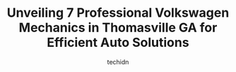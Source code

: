 ---
layout: ampstory
image: https://images.unsplash.com/photo-1604755940678-ffbf0c1fcc37?ixlib=rb-4.0.3&ixid=MnwxMjA3fDB8MHxwaG90by1wYWdlfHx8fGVufDB8fHx8&auto=format&fit=crop&w=640&h=853&q=80
author: techidn
featured: false
description: Experience the excellence of automotive service by visiting the 7 best Volkswagen Mechanic in Thomasville GA, USA. With their expertise, attention to detail, and commitment to customer satis
title: Unveiling 7 Professional Volkswagen Mechanics in Thomasville GA for Efficient Auto Solutions
cover:
   title: Unveiling 7 Professional Volkswagen Mechanics in Thomasville GA for Efficient Auto Solutions
   subtitle: Rickpate
   background: https://images.unsplash.com/photo-1604755940678-ffbf0c1fcc37?ixlib=rb-4.0.3&ixid=MnwxMjA3fDB8MHxwaG90by1wYWdlfHx8fGVufDB8fHx8&auto=format&fit=crop&w=640&h=853&q=80

pages: 
 - layout: thirds
   top: <h1>#1 Ponders Automotive, Inc.</h1>
   bottom: "<p>Andy and Sam and all the guys at Ponders are great. Professional and personable. I recommend them for all your automotive needs.</p>"
   background: https://www.knot35.com/toplist/wp-content/uploads/2023/06/best-volkswagen-mechanic-1-in-thomasville-ga-1685832100.jpeg
   backgroundblur: true
 - layout: thirds
   top: <h1>#2 Auto Air of Thomasville</h1>
   bottom: "<p>826 E Pinetree Blvd, Thomasville, GA 31792, United States</p>"
   background: https://www.knot35.com/toplist/wp-content/uploads/2023/06/best-volkswagen-mechanic-2-in-thomasville-ga-1685832100.jpeg
   cta:
      link: https://www.knot35.com/toplist/unveiling-7-professional-volkswagen-mechanics-in-thomasville-ga-for-efficient-auto-solutions/
      text: Unveiling 7 Professional Volkswagen Mechanics in Thomasville GA for Efficient Auto Solutions
 - layout: thirds
   top: <h1>#3 Dans Garage</h1>
   bottom: "<p>902 Madison Alley SE, Thomasville, GA 31792, United States</p>"
   background: https://www.knot35.com/toplist/wp-content/uploads/2023/06/best-volkswagen-mechanic-3-in-thomasville-ga-1685832100.jpeg
   cta:
      link: https://www.knot35.com/toplist/unveiling-7-professional-volkswagen-mechanics-in-thomasville-ga-for-efficient-auto-solutions/
      text: Unveiling 7 Professional Volkswagen Mechanics in Thomasville GA for Efficient Auto Solutions
 - layout: thirds
   top: <h1>#4 Jacks Service Center</h1>
   bottom: "<p>2980 E Pinetree Blvd, Thomasville, GA 31792, United States</p>"
   background: https://images.unsplash.com/photo-1509114397022-ed747cca3f65?ixlib=rb-4.0.3&ixid=MnwxMjA3fDB8MHxwaG90by1wYWdlfHx8fGVufDB8fHx8&auto=format&fit=crop&w=640&h=853&q=80
   cta:
      link: https://www.knot35.com/toplist/unveiling-7-professional-volkswagen-mechanics-in-thomasville-ga-for-efficient-auto-solutions/
      text: Unveiling 7 Professional Volkswagen Mechanics in Thomasville GA for Efficient Auto Solutions
 - layout: thirds
   top: <h1>#5 Precision Auto Craft, INC.</h1>
   bottom: "<p>1017 E Jackson St, Thomasville, GA 31792, United States</p>"
   background: https://images.unsplash.com/photo-1602536052359-ef94c21c5948?ixlib=rb-4.0.3&ixid=MnwxMjA3fDB8MHxwaG90by1wYWdlfHx8fGVufDB8fHx8&auto=format&fit=crop&w=640&h=853&q=80
   cta:
      link: https://www.knot35.com/toplist/unveiling-7-professional-volkswagen-mechanics-in-thomasville-ga-for-efficient-auto-solutions/
      text: Unveiling 7 Professional Volkswagen Mechanics in Thomasville GA for Efficient Auto Solutions
 - layout: thirds
   top: <h1>#6 German Import Service</h1>
   bottom: "<p>14262 US-19, Thomasville, GA 31757, United States</p>"
   background: https://images.unsplash.com/photo-1608411404720-c8f0417bcdba?ixlib=rb-4.0.3&ixid=MnwxMjA3fDB8MHxwaG90by1wYWdlfHx8fGVufDB8fHx8&auto=format&fit=crop&w=640&h=853&q=80
   cta:
      link: https://www.knot35.com/toplist/unveiling-7-professional-volkswagen-mechanics-in-thomasville-ga-for-efficient-auto-solutions/
      text: Unveiling 7 Professional Volkswagen Mechanics in Thomasville GA for Efficient Auto Solutions
 - layout: thirds
   top: <h1>#7 Professional Affordable Auto Repair</h1>
   bottom: "<p>16255 US-19, Thomasville, GA 31792, United States</p>"
   background: https://images.unsplash.com/photo-1564951434112-64d74cc2a2d7?ixlib=rb-4.0.3&ixid=MnwxMjA3fDB8MHxwaG90by1wYWdlfHx8fGVufDB8fHx8&auto=format&fit=crop&w=640&h=853&q=80
   cta:
      link: https://www.knot35.com/toplist/unveiling-7-professional-volkswagen-mechanics-in-thomasville-ga-for-efficient-auto-solutions/
      text: Unveiling 7 Professional Volkswagen Mechanics in Thomasville GA for Efficient Auto Solutions
 - layout: thirds
   middle: Continue reading...
   background: https://images.unsplash.com/photo-1531169509526-f8f1fdaa4a67?ixlib=rb-4.0.3&ixid=MnwxMjA3fDB8MHxwaG90by1wYWdlfHx8fGVufDB8fHx8&auto=format&fit=crop&w=640&h=853&q=80
   cta:
      link: https://www.knot35.com/toplist/unveiling-7-professional-volkswagen-mechanics-in-thomasville-ga-for-efficient-auto-solutions/
      text: Unveiling 7 Professional Volkswagen Mechanics in Thomasville GA for Efficient Auto Solutions
      
---